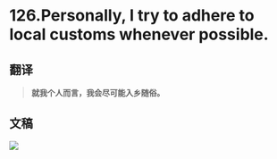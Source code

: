 # 126.Personally, I try to adhere to local customs whenever possible.

## 翻译

> **就我个人而言，我会尽可能入乡随俗。**

## 文稿

![](https://cdn.jsdelivr.net/gh/imtianx/speaking180/img/126.jpg)

